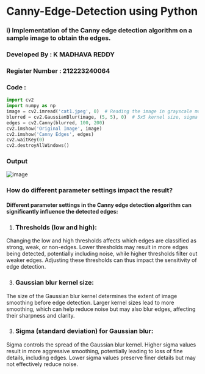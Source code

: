 # Canny-Edge-Detection using Python
### i) Implementation of the Canny edge detection algorithm on a sample image to obtain the edges.
### Developed By : K MADHAVA REDDY
### Register Number : 212223240064
### Code :
```python
import cv2
import numpy as np
image = cv2.imread('cat1.jpeg', 0)  # Reading the image in grayscale mode
blurred = cv2.GaussianBlur(image, (5, 5), 0)  # 5x5 kernel size, sigma = 0
edges = cv2.Canny(blurred, 100, 200)
cv2.imshow('Original Image', image)
cv2.imshow('Canny Edges', edges)
cv2.waitKey(0)
cv2.destroyAllWindows()
```
### Output
![image](https://github.com/Madhavareddy09/Canny-Edge-Detection/assets/145742470/905da077-13cf-40eb-9d94-18accbc5ad26)
### How do different parameter settings impact the result?
#### Different parameter settings in the Canny edge detection algorithm can significantly influence the detected edges:

1. ### Thresholds (low and high):
Changing the low and high thresholds affects which edges are classified as strong, weak, or non-edges. Lower thresholds may result in more edges being detected, potentially including noise, while higher thresholds filter out weaker edges. Adjusting these thresholds can thus impact the sensitivity of edge detection.

3. ### Gaussian blur kernel size:
The size of the Gaussian blur kernel determines the extent of image smoothing before edge detection. Larger kernel sizes lead to more smoothing, which can help reduce noise but may also blur edges, affecting their sharpness and clarity.

3. ### Sigma (standard deviation) for Gaussian blur:
Sigma controls the spread of the Gaussian blur kernel. Higher sigma values result in more aggressive smoothing, potentially leading to loss of fine details, including edges. Lower sigma values preserve finer details but may not effectively reduce noise.


